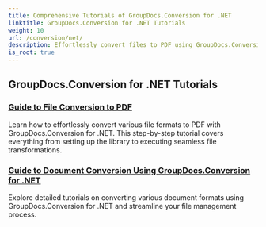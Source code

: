 ```yaml
---
title: Comprehensive Tutorials of GroupDocs.Conversion for .NET 
linktitle: GroupDocs.Conversion for .NET Tutorials
weight: 10
url: /conversion/net/
description: Effortlessly convert files to PDF using GroupDocs.Conversion for .NET. Streamline document management with customizable options.
is_root: true
---
```

## GroupDocs.Conversion for .NET Tutorials
### [Guide to File Conversion to PDF](./guide-to-file-conversion-to-pdf/)
Learn how to effortlessly convert various file formats to PDF with GroupDocs.Conversion for .NET. This step-by-step tutorial covers everything from setting up the library to executing seamless file transformations.
### [Guide to Document Conversion Using GroupDocs.Conversion for .NET](./guide-to-document-conversion/)
Explore detailed tutorials on converting various document formats using GroupDocs.Conversion for .NET and streamline your file management process.